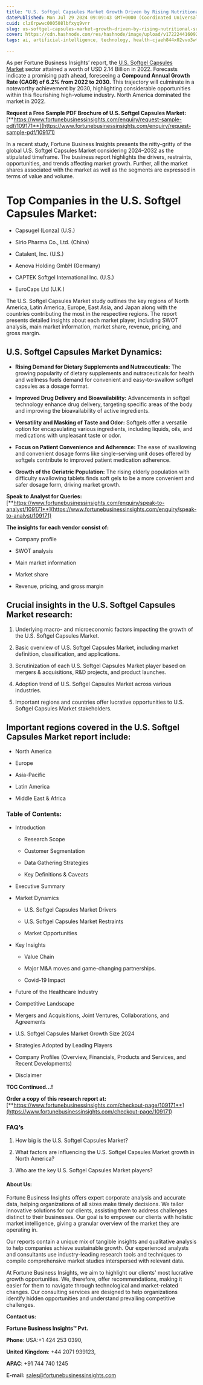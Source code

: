 ```yaml
---
title: "U.S. Softgel Capsules Market Growth Driven by Rising Nutritional Supplement Demand"
datePublished: Mon Jul 29 2024 09:09:43 GMT+0000 (Coordinated Universal Time)
cuid: clz6rpwwc000508lbfxyq9vrr
slug: us-softgel-capsules-market-growth-driven-by-rising-nutritional-supplement-demand
cover: https://cdn.hashnode.com/res/hashnode/image/upload/v1722244160926/f3db866f-6902-4ae4-a57c-d611a5588b21.png
tags: ai, artificial-intelligence, technology, health-cjaeh844x02vvo3wtj5r2s75q, healthcare

---
```


As per Fortune Business Insights’ report, the [U.S. Softgel Capsules Market](https://www.fortunebusinessinsights.com/u-s-softgel-capsules-market-109171) sector attained a worth of USD 2.14 Billion in 2022. Forecasts indicate a promising path ahead, foreseeing a **Compound Annual Growth Rate (CAGR) of 6.2% from 2022 to 2030.** This trajectory will culminate in a noteworthy achievement by 2030, highlighting considerable opportunities within this flourishing high-volume industry. North America dominated the market in 2022.

**Request a Free Sample PDF Brochure of U.S. Softgel Capsules Market:** [**https://www.fortunebusinessinsights.com/enquiry/request-sample-pdf/109171**](https://www.fortunebusinessinsights.com/enquiry/request-sample-pdf/109171)

In a recent study, Fortune Business Insights presents the nitty-gritty of the global U.S. Softgel Capsules Market considering 2024–2032 as the stipulated timeframe. The business report highlights the drivers, restraints, opportunities, and trends affecting market growth. Further, all the market shares associated with the market as well as the segments are expressed in terms of value and volume.

# **Top Companies in the U.S. Softgel Capsules Market:**

* Capsugel (Lonza) (U.S.)
    
* Sirio Pharma Co., Ltd. (China)
    
* Catalent, Inc. (U.S.)
    
* Aenova Holding GmbH (Germany)
    
* CAPTEK Softgel International Inc. (U.S.)
    
* EuroCaps Ltd (U.K.)
    

The U.S. Softgel Capsules Market study outlines the key regions of North America, Latin America, Europe, East Asia, and Japan along with the countries contributing the most in the respective regions. The report presents detailed insights about each market player, including SWOT analysis, main market information, market share, revenue, pricing, and gross margin.

## U.S. Softgel Capsules Market **Dynamics**:

* **Rising Demand for Dietary Supplements and Nutraceuticals:** The growing popularity of dietary supplements and nutraceuticals for health and wellness fuels demand for convenient and easy-to-swallow softgel capsules as a dosage format.
    
* **Improved Drug Delivery and Bioavailability:** Advancements in softgel technology enhance drug delivery, targeting specific areas of the body and improving the bioavailability of active ingredients.
    
* **Versatility and Masking of Taste and Odor:** Softgels offer a versatile option for encapsulating various ingredients, including liquids, oils, and medications with unpleasant taste or odor.
    
* **Focus on Patient Convenience and Adherence:** The ease of swallowing and convenient dosage forms like single-serving unit doses offered by softgels contribute to improved patient medication adherence.
    
* **Growth of the Geriatric Population:** The rising elderly population with difficulty swallowing tablets finds soft gels to be a more convenient and safer dosage form, driving market growth.
    

**Speak to Analyst for Queries:** [**https://www.fortunebusinessinsights.com/enquiry/speak-to-analyst/109171**](https://www.fortunebusinessinsights.com/enquiry/speak-to-analyst/109171)

**The insights for each vendor consist of:**

* Company profile
    
* SWOT analysis
    
* Main market information
    
* Market share
    
* Revenue, pricing, and gross margin
    

## **Crucial insights in the U.S. Softgel Capsules Market research:**

1. Underlying macro- and microeconomic factors impacting the growth of the U.S. Softgel Capsules Market.
    
2. Basic overview of U.S. Softgel Capsules Market, including market definition, classification, and applications.
    
3. Scrutinization of each U.S. Softgel Capsules Market player based on mergers & acquisitions, R&D projects, and product launches.
    
4. Adoption trend of U.S. Softgel Capsules Market across various industries.
    
5. Important regions and countries offer lucrative opportunities to U.S. Softgel Capsules Market stakeholders.
    

## **Important regions covered in the U.S. Softgel Capsules Market report include:**

* North America
    
* Europe
    
* Asia-Pacific
    
* Latin America
    
* Middle East & Africa
    

### **Table of Contents:**

* Introduction
    
    * Research Scope
        
    * Customer Segmentation
        
    * Data Gathering Strategies
        
    * Key Definitions & Caveats
        
* Executive Summary
    
* Market Dynamics
    
    * U.S. Softgel Capsules Market Drivers
        
    * U.S. Softgel Capsules Market Restraints
        
    * Market Opportunities
        
* Key Insights
    
    * Value Chain
        
    * Major M&A moves and game-changing partnerships.
        
    * Covid-19 Impact
        
* Future of the Healthcare Industry
    
* Competitive Landscape
    
* Mergers and Acquisitions, Joint Ventures, Collaborations, and Agreements
    
* U.S. Softgel Capsules Market Growth Size 2024
    
* Strategies Adopted by Leading Players
    
* Company Profiles (Overview, Financials, Products and Services, and Recent Developments)
    
* Disclaimer
    

**TOC Continued…!**

**Order a copy of this research report at:** [**https://www.fortunebusinessinsights.com/checkout-page/109171**](https://www.fortunebusinessinsights.com/checkout-page/109171)

### **FAQ’s**

1. How big is the U.S. Softgel Capsules Market?
    
2. What factors are influencing the U.S. Softgel Capsules Market growth in North America?
    
3. Who are the key U.S. Softgel Capsules Market players?
    

#### **About Us:**

Fortune Business Insights offers expert corporate analysis and accurate data, helping organizations of all sizes make timely decisions. We tailor innovative solutions for our clients, assisting them to address challenges distinct to their businesses. Our goal is to empower our clients with holistic market intelligence, giving a granular overview of the market they are operating in.

Our reports contain a unique mix of tangible insights and qualitative analysis to help companies achieve sustainable growth. Our experienced analysts and consultants use industry-leading research tools and techniques to compile comprehensive market studies interspersed with relevant data.

At Fortune Business Insights, we aim to highlight our clients' most lucrative growth opportunities. We, therefore, offer recommendations, making it easier for them to navigate through technological and market-related changes. Our consulting services are designed to help organizations identify hidden opportunities and understand prevailing competitive challenges.

**Contact us:**

**Fortune Business Insights™ Pvt.**

**Phone**: USA:+1 424 253 0390,

**United Kingdom**: +44 2071 939123,

**APAC**: +91 744 740 1245

**E-mail:** [sales@fortunebusinessinsights.com](mailto:sales@fortunebusinessinsights.com)
